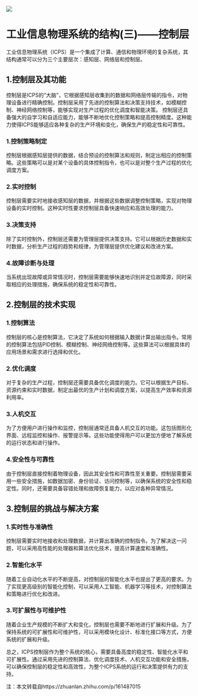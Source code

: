 
<!--
title: 工业信息物理系统的结构（三）——控制层
subtitle: 工业信息物理系统
author: 网络
keyword: 工业信息物理系统
published: 2024-04-27
topicImg: assets/0/md5.jpg
-->

![](assets/0/md5.jpg)
# 工业信息物理系统的结构(三)——控制层

工业信息物理系统（ICPS）是一个集成了计算、通信和物理环境的复杂系统，其结构通常可以分为三个主要层次：感知层、网络层和控制层。
## 1.控制层及其功能
控制层是ICPS的“大脑”，它根据感知层收集到的数据和网络层传输的指令，对物理设备进行精确控制。控制层采用了先进的控制算法和决策支持技术，如模糊控制、神经网络控制等，能够实现对生产过程的优化调度和智能决策。
控制层还具备强大的自学习和自适应能力，能够不断地优化控制策略和提高控制精度。这种能力使得ICPS能够适应各种复杂的生产环境和变化，确保生产的稳定性和可靠性。

### 1.控制策略制定
控制层根据感知层提供的数据，结合预设的控制算法和规则，制定出相应的控制策略。这些策略可以是对某个设备的具体控制指令，也可以是对整个生产过程的优化调度方案。

### 2.实时控制
控制层需要实时地接收感知层的数据，并根据这些数据调整控制策略，实现对物理设备的实时控制。这种实时性要求控制层具备快速响应和高效处理的能力。

### 3.决策支持
除了实时控制外，控制层还需要为管理层提供决策支持。它可以根据历史数据和实时数据，分析生产过程的趋势和规律，为管理层提供优化建议和改进方案。

### 4.故障诊断与处理
当系统出现故障或异常情况时，控制层需要能够快速地识别并定位故障源，同时采取相应的处理措施，确保系统的稳定性和可靠性。

## 2.控制层的技术实现
### 1.控制算法
控制层的核心是控制算法，它决定了系统如何根据输入数据计算出输出指令。常用的控制算法包括PID控制、模糊控制、神经网络控制等。这些算法可以根据具体的应用场景和需求进行选择和优化。

### 2.优化调度
对于复杂的生产过程，控制层还需要具备优化调度的能力。它可以根据生产目标、资源约束和实时数据，制定出最优的生产计划和调度方案，以提高生产效率和资源利用率。

### 3.人机交互
为了方便用户进行操作和监控，控制层通常还具备人机交互的功能。这包括图形化界面、远程监控和操作、报警提示等。这些功能使得用户可以更加方便地了解系统的运行状态和进行操作。

### 4.安全性与可靠性
由于控制层直接控制着物理设备，因此其安全性和可靠性至关重要。控制层需要采用一些安全措施，如数据加密、身份验证、访问控制等，以确保系统的安全性和稳定性。同时，还需要具备容错处理和故障恢复能力，以应对各种异常情况。

## 3.控制层的挑战与解决方案
### 1.实时性与准确性
控制层需要实时地接收和处理数据，并计算出准确的控制指令。为了解决这一问题，可以采用高性能的处理器和算法优化技术，提高计算速度和准确性。

### 2.智能化水平
随着工业自动化水平的不断提高，对控制层的智能化水平也提出了更高的要求。为了实现更高级别的智能化控制，可以采用人工智能、机器学习等技术，对控制算法和策略进行优化和改进。

### 3.可扩展性与可维护性
随着企业生产规模的不断扩大和变化，控制层也需要不断地进行扩展和升级。为了保持系统的可扩展性和可维护性，可以采用模块化设计、标准化接口等方式，方便系统的扩展和升级。

总之，ICPS控制层作为整个系统的核心，需要具备高度的稳定性、智能化水平和可扩展性。通过采用先进的控制算法、优化调度技术、人机交互功能和安全措施，可以确保控制层的稳定性和高效性，为整个ICPS系统的运行和决策提供有力的支持。



注：本文转载自https://zhuanlan.zhihu.com/p/161487015